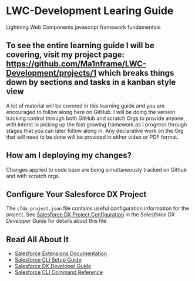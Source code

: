 # LWC-Development Learing Guide
Lightning Web Components javascript framework fundamentals

## To see the entire learning guide I will be covering, visit my project page: https://github.com/Ma1nframe/LWC-Development/projects/1 which breaks things down by sections and tasks in a kanban style view 

A lot of material will be covered in this learning guide and you are encouraged to follow along here on GitHub. I will be doing the version tracking control through both GitHub and scratch Orgs to provide anyone with interst in picking up the fast growing framework as I progress through stages that you can later follow along in. Any declarative work on the Org that will need to be done will be provided in either video or PDF format.

## How am I deploying my changes?

Changes applied to code base are being simultaneously tracked on Github and with scratch orgs.

## Configure Your Salesforce DX Project

The `sfdx-project.json` file contains useful configuration information for the project. See [Salesforce DX Project Configuration](https://developer.salesforce.com/docs/atlas.en-us.sfdx_dev.meta/sfdx_dev/sfdx_dev_ws_config.htm) in the _Salesforce DX Developer Guide_ for details about this file.

## Read All About It

- [Salesforce Extensions Documentation](https://developer.salesforce.com/tools/vscode/)
- [Salesforce CLI Setup Guide](https://developer.salesforce.com/docs/atlas.en-us.sfdx_setup.meta/sfdx_setup/sfdx_setup_intro.htm)
- [Salesforce DX Developer Guide](https://developer.salesforce.com/docs/atlas.en-us.sfdx_dev.meta/sfdx_dev/sfdx_dev_intro.htm)
- [Salesforce CLI Command Reference](https://developer.salesforce.com/docs/atlas.en-us.sfdx_cli_reference.meta/sfdx_cli_reference/cli_reference.htm)
